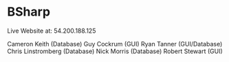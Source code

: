 BSharp
======

Live Website at: 54.200.188.125

Cameron Keith       (Database)
Guy Cockrum         (GUI)
Ryan Tanner         (GUI/Database)
Chris Linstromberg  (Database)
Nick Morris         (Database)
Robert Stewart      (GUI)
